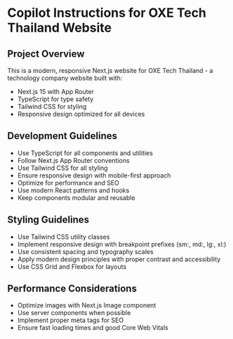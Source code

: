 # Copilot Instructions for OXE Tech Thailand Website

<!-- Use this file to provide workspace-specific custom instructions to Copilot. For more details, visit https://code.visualstudio.com/docs/copilot/copilot-customization#_use-a-githubcopilotinstructionsmd-file -->

## Project Overview

This is a modern, responsive Next.js website for OXE Tech Thailand - a technology company website built with:

- Next.js 15 with App Router
- TypeScript for type safety
- Tailwind CSS for styling
- Responsive design optimized for all devices

## Development Guidelines

- Use TypeScript for all components and utilities
- Follow Next.js App Router conventions
- Use Tailwind CSS for all styling
- Ensure responsive design with mobile-first approach
- Optimize for performance and SEO
- Use modern React patterns and hooks
- Keep components modular and reusable

## Styling Guidelines

- Use Tailwind CSS utility classes
- Implement responsive design with breakpoint prefixes (sm:, md:, lg:, xl:)
- Use consistent spacing and typography scales
- Apply modern design principles with proper contrast and accessibility
- Use CSS Grid and Flexbox for layouts

## Performance Considerations

- Optimize images with Next.js Image component
- Use server components when possible
- Implement proper meta tags for SEO
- Ensure fast loading times and good Core Web Vitals

